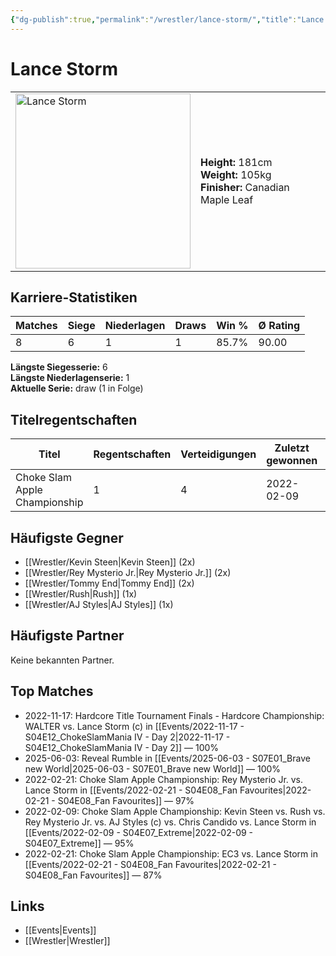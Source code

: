 ```yaml
---
{"dg-publish":true,"permalink":"/wrestler/lance-storm/","title":"Lance Storm","tags":["wrestler"],"noteIcon":""}
---
```



# Lance Storm

<table>
        <tr>
        <td><img src="https://github.com/CptSpaulding1980/choke-slam-wrestling/releases/download/images/Lance_Storm.png" width="280" alt="Lance Storm"></td>
        <td>
        <b>Height:</b> 181cm<br>
        <b>Weight:</b> 105kg<br>
        <b>Finisher:</b> Canadian Maple Leaf<br>
        </td>
        </tr>
        </table>
        
## Karriere-Statistiken

| Matches | Siege | Niederlagen | Draws | Win % | Ø Rating |
|---------|-------|-------------|-------|-------|-----------|
| 8 | 6 | 1 | 1 | 85.7% | 90.00 |

**Längste Siegesserie:** 6<br>**Längste Niederlagenserie:** 1<br>**Aktuelle Serie:** draw (1 in Folge)

## Titelregentschaften
| Titel | Regentschaften | Verteidigungen | Zuletzt gewonnen | Aktuell |
|-------|---------------|----------------|------------------|---------|
| Choke Slam Apple Championship | 1 | 4 | 2022-02-09 |  |


## Häufigste Gegner
- [[Wrestler/Kevin Steen\|Kevin Steen]] (2x)
- [[Wrestler/Rey Mysterio Jr.\|Rey Mysterio Jr.]] (2x)
- [[Wrestler/Tommy End\|Tommy End]] (2x)
- [[Wrestler/Rush\|Rush]] (1x)
- [[Wrestler/AJ Styles\|AJ Styles]] (1x)

## Häufigste Partner
Keine bekannten Partner.

## Top Matches
- 2022-11-17: Hardcore Title Tournament Finals - Hardcore Championship: WALTER vs. Lance Storm (c) in [[Events/2022-11-17 - S04E12_ChokeSlamMania IV - Day 2\|2022-11-17 - S04E12_ChokeSlamMania IV - Day 2]] — 100%
- 2025-06-03: Reveal Rumble in [[Events/2025-06-03 - S07E01_Brave new World\|2025-06-03 - S07E01_Brave new World]] — 100%
- 2022-02-21: Choke Slam Apple Championship: Rey Mysterio Jr. vs. Lance Storm in [[Events/2022-02-21 - S04E08_Fan Favourites\|2022-02-21 - S04E08_Fan Favourites]] — 97%
- 2022-02-09: Choke Slam Apple Championship: Kevin Steen vs. Rush vs. Rey Mysterio Jr. vs. AJ Styles (c) vs. Chris Candido vs. Lance Storm in [[Events/2022-02-09 - S04E07_Extreme\|2022-02-09 - S04E07_Extreme]] — 95%
- 2022-02-21: Choke Slam Apple Championship: EC3 vs. Lance Storm in [[Events/2022-02-21 - S04E08_Fan Favourites\|2022-02-21 - S04E08_Fan Favourites]] — 87%

## Links
- [[Events\|Events]]
- [[Wrestler\|Wrestler]]
